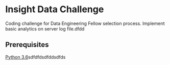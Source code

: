 # Insight Data Challenge
Coding challenge for Data Engineering Fellow selection process. Implement basic analytics on server log file.dfdd

## Prerequisites
[Python 3.6](https://www.python.org/downloads/)sdfdfdsdfddsdfds
